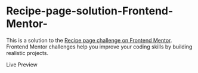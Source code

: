 # Recipe-page-solution-Frontend-Mentor-
This is a solution to the [Recipe page challenge on Frontend Mentor](https://www.frontendmentor.io/challenges/recipe-page-KiTsR8QQKm). Frontend Mentor challenges help you improve your coding skills by building realistic projects. 


<a src="https://storage.googleapis.com/blogsitemyproject/Recipe-page-solution---Frontend-Mentor---main/index.html">Live Preview</a>